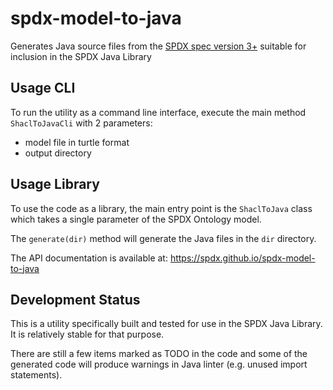 # spdx-model-to-java

Generates Java source files from the [SPDX spec version 3+][spdx-spec]
suitable for inclusion in the SPDX Java Library

[spdx-spec]: https://spdx.dev/use/specifications/

## Usage CLI

To run the utility as a command line interface, execute the main method `ShaclToJavaCli` with 2 parameters:

- model file in turtle format
- output directory

## Usage Library

To use the code as a library, the main entry point is the `ShaclToJava` class which takes a single parameter of the SPDX Ontology model.

The `generate(dir)` method will generate the Java files in the `dir` directory.

The API documentation is available at: <https://spdx.github.io/spdx-model-to-java>

## Development Status

This is a utility specifically built and tested for use in the SPDX Java Library.  
It is relatively stable for that purpose.

There are still a few items marked as TODO in the code and some of the generated code will produce warnings in Java linter (e.g. unused import statements).
